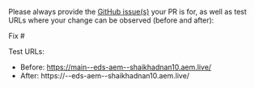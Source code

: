 Please always provide the [GitHub issue(s)](../issues) your PR is for, as well as test URLs where your change can be observed (before and after):

Fix #<gh-issue-id>

Test URLs:
- Before: https://main--eds-aem--shaikhadnan10.aem.live/
- After: https://<branch>--eds-aem--shaikhadnan10.aem.live/
